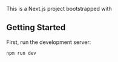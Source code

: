 This is a Next.js project bootstrapped with

## Getting Started

First, run the development server:

```bash
npm run dev


